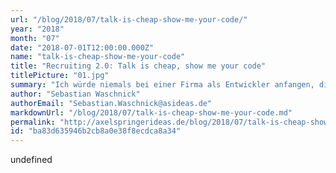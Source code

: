 ```yaml
---
url: "/blog/2018/07/talk-is-cheap-show-me-your-code/"
year: "2018"
month: "07"
date: "2018-07-01T12:00:00.000Z"
name: "talk-is-cheap-show-me-your-code"
title: "Recruiting 2.0: Talk is cheap, show me your code"
titlePicture: "01.jpg"
summary: "Ich würde niemals bei einer Firma als Entwickler anfangen, die sich nicht meinen Code anschaut. Auch weiß ich immer gerne vorher, wie es wäre, bei einer Firma zu arbeiten. Wie riecht dort die Luft? Genau so gestalten wir deswegen auch den zweiten Teil unseres Bewerbungsprozesses: Zeig uns was du kannst und wir zeigen dir, wie es sich bei uns anfühlt."
author: "Sebastian Waschnick"
authorEmail: "Sebastian.Waschnick@asideas.de"
markdownUrl: "/blog/2018/07/talk-is-cheap-show-me-your-code.md"
permalink: "http://axelspringerideas.de/blog/2018/07/talk-is-cheap-show-me-your-code/"
id: "ba83d635946b2cb8a0e38f8ecdca8a34"
---
```


undefined